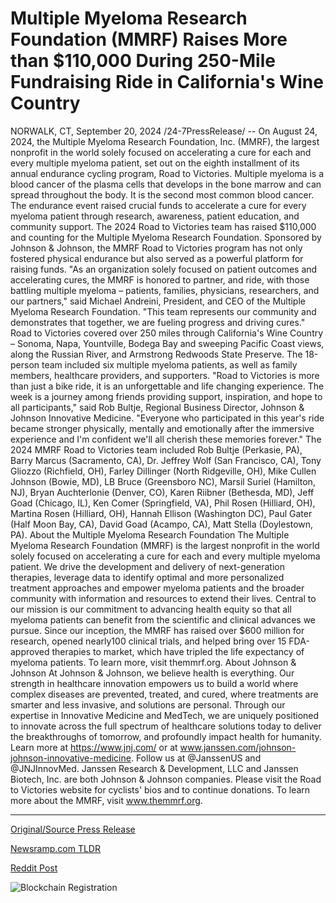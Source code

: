 # Multiple Myeloma Research Foundation (MMRF) Raises More than $110,000 During 250-Mile Fundraising Ride in California's Wine Country

NORWALK, CT, September 20, 2024 /24-7PressRelease/ -- On August 24, 2024, the Multiple Myeloma Research Foundation, Inc. (MMRF), the largest nonprofit in the world solely focused on accelerating a cure for each and every multiple myeloma patient, set out on the eighth installment of its annual endurance cycling program, Road to Victories.  Multiple myeloma is a blood cancer of the plasma cells that develops in the bone marrow and can spread throughout the body. It is the second most common blood cancer. The endurance event raised crucial funds to accelerate a cure for every myeloma patient through research, awareness, patient education, and community support. The 2024 Road to Victories team has raised $110,000 and counting for the Multiple Myeloma Research Foundation.  Sponsored by Johnson & Johnson, the MMRF Road to Victories program has not only fostered physical endurance but also served as a powerful platform for raising funds.  "As an organization solely focused on patient outcomes and accelerating cures, the MMRF is honored to partner, and ride, with those battling multiple myeloma – patients, families, physicians, researchers, and our partners," said Michael Andreini, President, and CEO of the Multiple Myeloma Research Foundation. "This team represents our community and demonstrates that together, we are fueling progress and driving cures."  Road to Victories covered over 250 miles through California's Wine Country – Sonoma, Napa, Yountville, Bodega Bay and sweeping Pacific Coast views, along the Russian River, and Armstrong Redwoods State Preserve. The 18-person team included six multiple myeloma patients, as well as family members, healthcare providers, and supporters.  "Road to Victories is more than just a bike ride, it is an unforgettable and life changing experience. The week is a journey among friends providing support, inspiration, and hope to all participants," said Rob Bultje, Regional Business Director, Johnson & Johnson Innovative Medicine. "Everyone who participated in this year's ride became stronger physically, mentally and emotionally after the immersive experience and I'm confident we'll all cherish these memories forever."   The 2024 MMRF Road to Victories team included Rob Bultje (Perkasie, PA), Barry Marcus (Sacramento, CA), Dr. Jeffrey Wolf (San Francisco, CA), Tony Gliozzo (Richfield, OH), Farley Dillinger (North Ridgeville, OH), Mike Cullen Johnson (Bowie, MD), LB Bruce (Greensboro NC), Marsil Suriel (Hamilton, NJ), Bryan Auchterlonie (Denver, CO), Karen Riibner (Bethesda, MD), Jeff Goad (Chicago, IL), Ken Comer (Springfield, VA), Phil Rosen (Hilliard, OH), Martina Rosen (Hilliard, OH), Hannah Ellison (Washington DC), Paul Gater (Half Moon Bay, CA), David Goad (Acampo, CA), Matt Stella (Doylestown, PA).  About the Multiple Myeloma Research Foundation  The Multiple Myeloma Research Foundation (MMRF) is the largest nonprofit in the world solely focused on accelerating a cure for each and every multiple myeloma patient. We drive the development and delivery of next-generation therapies, leverage data to identify optimal and more personalized treatment approaches and empower myeloma patients and the broader community with information and resources to extend their lives. Central to our mission is our commitment to advancing health equity so that all myeloma patients can benefit from the scientific and clinical advances we pursue. Since our inception, the MMRF has raised over $600 million for research, opened nearly100 clinical trials, and helped bring over 15 FDA-approved therapies to market, which have tripled the life expectancy of myeloma patients. To learn more, visit themmrf.org.  About Johnson & Johnson At Johnson & Johnson, we believe health is everything. Our strength in healthcare innovation empowers us to build a world where complex diseases are prevented, treated, and cured, where treatments are smarter and less invasive, and solutions are personal. Through our expertise in Innovative Medicine and MedTech, we are uniquely positioned to innovate across the full spectrum of healthcare solutions today to deliver the breakthroughs of tomorrow, and profoundly impact health for humanity. Learn more at https://www.jnj.com/ or at www.janssen.com/johnson-johnson-innovative-medicine. Follow us at @JanssenUS and @JNJInnovMed. Janssen Research & Development, LLC and Janssen Biotech, Inc. are both Johnson & Johnson companies.  Please visit the Road to Victories website for cyclists' bios and to continue donations. To learn more about the MMRF, visit www.themmrf.org. 

---

[Original/Source Press Release](https://www.24-7pressrelease.com/press-release/514478/multiple-myeloma-research-foundation-mmrf-raises-more-than-110000-during-250-mile-fundraising-ride-in-californias-wine-country)
                    

[Newsramp.com TLDR](https://newsramp.com/curated-news/mmrf-s-road-to-victories-raises-110000-for-myeloma-research/c1dba8127a4bbe7ccd8b7ec207710d5c) 

 



[Reddit Post](https://www.reddit.com/r/newsramp/comments/1fmbqfy/mmrfs_road_to_victories_raises_110000_for_myeloma/) 



![Blockchain Registration](https://cdn.newsramp.app/24-7PressRelease/qrcode/249/20/pave4sMv.webp)